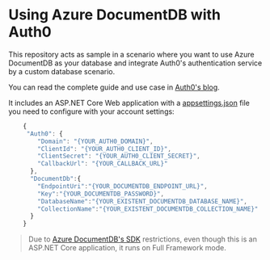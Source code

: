 # Using Azure DocumentDB with Auth0

This repository acts as sample in a scenario where you want to use Azure DocumentDB as your database and integrate Auth0's authentication service by a custom database scenario.

You can read the complete guide and use case in [Auth0's blog](https://auth0.com/blog/documentdb-with-aspnetcore/).

It includes an ASP.NET Core Web application with a [appsettings.json](https://github.com/ealsur/auth0documentdb/blob/master/appsettings.json) file you need to configure with your account settings:
```javascript
    {
     "Auth0": {
        "Domain": "{YOUR_AUTH0_DOMAIN}",
        "ClientId": "{YOUR_AUTH0_CLIENT_ID}",
        "ClientSecret": "{YOUR_AUTH0_CLIENT_SECRET}",
        "CallbackUrl": "{YOUR_CALLBACK_URL}"
      },
      "DocumentDb":{
        "EndpointUri":"{YOUR_DOCUMENTDB_ENDPOINT_URL}",
        "Key":"{YOUR_DOCUMENTDB_PASSWORD}",
        "DatabaseName":"{YOUR_EXISTENT_DOCUMENTDB_DATABASE_NAME}",
        "CollectionName":"{YOUR_EXISTENT_DOCUMENTDB_COLLECTION_NAME}"
      }
    }
```
> Due to [Azure DocumentDB's SDK](https://www.nuget.org/packages/Microsoft.Azure.DocumentDB) restrictions, even though this is an ASP.NET Core application, it runs on Full Framework mode.
